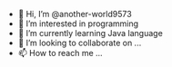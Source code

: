 - 👋 Hi, I’m @another-world9573
- 👀 I’m interested in programming
- 🌱 I’m currently learning Java language
- 💞️ I’m looking to collaborate on ...
- 📫 How to reach me ...

<!---
another-world9573/another-world9573 is a ✨ special ✨ repository because its `README.md` (this file) appears on your GitHub profile.
You can click the Preview link to take a look at your changes.
--->
